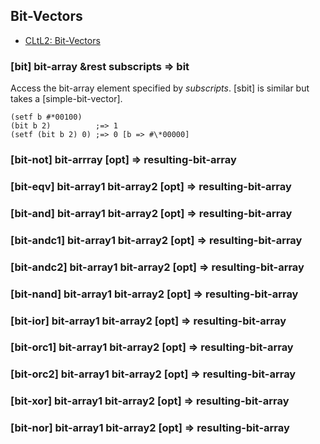 ## Bit-Vectors

* [CLtL2: Bit-Vectors](http://www.cs.cmu.edu/Groups/AI/html/cltl/clm/node161.html)

### [bit] bit-array &rest subscripts => bit

Access the bit-array element specified by *subscripts*.
[sbit] is similar but takes a [simple-bit-vector].

~~~
(setf b #*00100)
(bit b 2)          ;=> 1
(setf (bit b 2) 0) ;=> 0 [b => #\*00000]
~~~

### [bit-not] bit-arrray \[opt\] => resulting-bit-array

### [bit-eqv] bit-array1 bit-array2 \[opt\] => resulting-bit-array

### [bit-and] bit-array1 bit-array2 \[opt\] => resulting-bit-array

### [bit-andc1] bit-array1 bit-array2 \[opt\] => resulting-bit-array

### [bit-andc2] bit-array1 bit-array2 \[opt\] => resulting-bit-array

### [bit-nand] bit-array1 bit-array2 \[opt\] => resulting-bit-array

### [bit-ior] bit-array1 bit-array2 \[opt\] => resulting-bit-array

### [bit-orc1] bit-array1 bit-array2 \[opt\] => resulting-bit-array

### [bit-orc2] bit-array1 bit-array2 \[opt\] => resulting-bit-array

### [bit-xor] bit-array1 bit-array2 \[opt\] => resulting-bit-array

### [bit-nor] bit-array1 bit-array2 \[opt\] => resulting-bit-array
